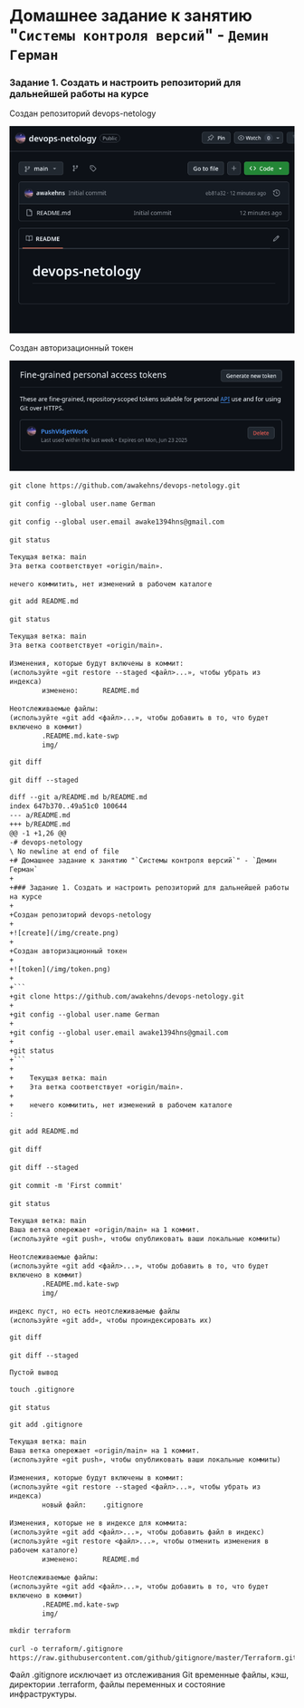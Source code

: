 # Домашнее задание к занятию "`Системы контроля версий`" - `Демин Герман`

### Задание 1. Создать и настроить репозиторий для дальнейшей работы на курсе

Создан репозиторий devops-netology

![create](/img/create.png)

Создан авторизационный токен

![token](/img/token.png)

```
git clone https://github.com/awakehns/devops-netology.git

git config --global user.name German 

git config --global user.email awake1394hns@gmail.com

git status
```

    Текущая ветка: main
    Эта ветка соответствует «origin/main».

    нечего коммитить, нет изменений в рабочем каталоге

```
git add README.md

git status
```

    Текущая ветка: main
    Эта ветка соответствует «origin/main».

    Изменения, которые будут включены в коммит:
    (используйте «git restore --staged <файл>...», чтобы убрать из индекса)
            изменено:      README.md

    Неотслеживаемые файлы:
    (используйте «git add <файл>...», чтобы добавить в то, что будет включено в коммит)
            .README.md.kate-swp
            img/

```
git diff

git diff --staged
```

    diff --git a/README.md b/README.md
    index 647b370..49a51c0 100644
    --- a/README.md
    +++ b/README.md
    @@ -1 +1,26 @@
    -# devops-netology
    \ No newline at end of file
    +# Домашнее задание к занятию "`Системы контроля версий`" - `Демин Герман`
    +
    +### Задание 1. Создать и настроить репозиторий для дальнейшей работы на курсе
    +
    +Создан репозиторий devops-netology
    +
    +![create](/img/create.png)
    +
    +Создан авторизационный токен
    +
    +![token](/img/token.png)
    +
    +```
    +git clone https://github.com/awakehns/devops-netology.git
    +
    +git config --global user.name German 
    +
    +git config --global user.email awake1394hns@gmail.com
    +
    +git status
    +```
    +
    +    Текущая ветка: main
    +    Эта ветка соответствует «origin/main».
    +
    +    нечего коммитить, нет изменений в рабочем каталоге
    :

```
git add README.md

git diff

git diff --staged

git commit -m 'First commit'

git status
```

    Текущая ветка: main
    Ваша ветка опережает «origin/main» на 1 коммит.
    (используйте «git push», чтобы опубликовать ваши локальные коммиты)

    Неотслеживаемые файлы:
    (используйте «git add <файл>...», чтобы добавить в то, что будет включено в коммит)
            .README.md.kate-swp
            img/

    индекс пуст, но есть неотслеживаемые файлы
    (используйте «git add», чтобы проиндексировать их)


```
git diff

git diff --staged
```

    Пустой вывод

```
touch .gitignore

git status
```

```
git add .gitignore
```

    Текущая ветка: main
    Ваша ветка опережает «origin/main» на 1 коммит.
    (используйте «git push», чтобы опубликовать ваши локальные коммиты)

    Изменения, которые будут включены в коммит:
    (используйте «git restore --staged <файл>...», чтобы убрать из индекса)
            новый файл:    .gitignore

    Изменения, которые не в индексе для коммита:
    (используйте «git add <файл>...», чтобы добавить файл в индекс)
    (используйте «git restore <файл>...», чтобы отменить изменения в рабочем каталоге)
            изменено:      README.md

    Неотслеживаемые файлы:
    (используйте «git add <файл>...», чтобы добавить в то, что будет включено в коммит)
            .README.md.kate-swp
            img/

```
mkdir terraform

curl -o terraform/.gitignore https://raw.githubusercontent.com/github/gitignore/master/Terraform.gitignore
```

Файл .gitignore исключает из отслеживания Git временные файлы, кэш, директории .terraform, файлы переменных и состояние инфраструктуры.

